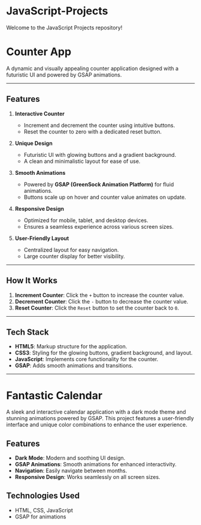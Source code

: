# JavaScript-Projects
Welcome to the JavaScript Projects repository! 

# Counter App

A dynamic and visually appealing counter application designed with a futuristic UI and powered by GSAP animations.

---

## Features

1. **Interactive Counter**
   - Increment and decrement the counter using intuitive buttons.
   - Reset the counter to zero with a dedicated reset button.

2. **Unique Design**
   - Futuristic UI with glowing buttons and a gradient background.
   - A clean and minimalistic layout for ease of use.

3. **Smooth Animations**
   - Powered by **GSAP (GreenSock Animation Platform)** for fluid animations.
   - Buttons scale up on hover and counter value animates on update.

4. **Responsive Design**
   - Optimized for mobile, tablet, and desktop devices.
   - Ensures a seamless experience across various screen sizes.

5. **User-Friendly Layout**
   - Centralized layout for easy navigation.
   - Large counter display for better visibility.

---

## How It Works

1. **Increment Counter**: Click the `+` button to increase the counter value.
2. **Decrement Counter**: Click the `-` button to decrease the counter value.
3. **Reset Counter**: Click the `Reset` button to set the counter back to `0`.

---

## Tech Stack

- **HTML5**: Markup structure for the application.
- **CSS3**: Styling for the glowing buttons, gradient background, and layout.
- **JavaScript**: Implements core functionality for the counter.
- **GSAP**: Adds smooth animations and transitions.

---

# Fantastic Calendar

A sleek and interactive calendar application with a dark mode theme and stunning animations powered by GSAP. This project features a user-friendly interface and unique color combinations to enhance the user experience.

## Features
- **Dark Mode**: Modern and soothing UI design.
- **GSAP Animations**: Smooth animations for enhanced interactivity.
- **Navigation**: Easily navigate between months.
- **Responsive Design**: Works seamlessly on all screen sizes.

## Technologies Used
- HTML, CSS, JavaScript
- GSAP for animations



